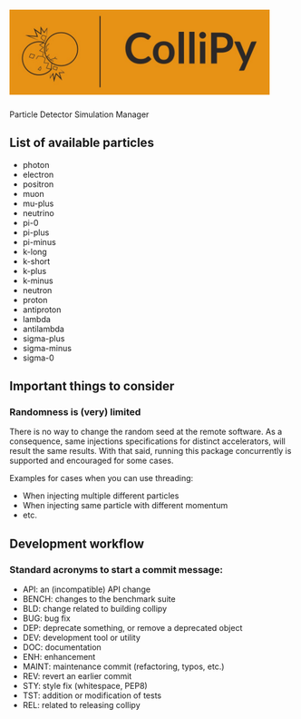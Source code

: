 # <img alt="ColliPy" src="/branding/logo_header/logo_header_cut.jpeg" height="150">

Particle Detector Simulation Manager

## List of available particles

* photon
* electron
* positron
* muon
* mu-plus
* neutrino
* pi-0
* pi-plus
* pi-minus
* k-long
* k-short
* k-plus
* k-minus
* neutron
* proton
* antiproton
* lambda
* antilambda
* sigma-plus
* sigma-minus
* sigma-0

## Important things to consider

### Randomness is (very) limited
There is no way to change the random seed at the remote software.
As a consequence, same injections specifications for distinct accelerators, will result the same results.
With that said, running this package concurrently is supported and encouraged for some cases.

Examples for cases when you can use threading:
* When injecting multiple different particles
* When injecting same particle with different momentum
* etc.

## Development workflow

### Standard acronyms to start a commit message:
* API: an (incompatible) API change
* BENCH: changes to the benchmark suite
* BLD: change related to building collipy
* BUG: bug fix
* DEP: deprecate something, or remove a deprecated object
* DEV: development tool or utility
* DOC: documentation
* ENH: enhancement
* MAINT: maintenance commit (refactoring, typos, etc.)
* REV: revert an earlier commit
* STY: style fix (whitespace, PEP8)
* TST: addition or modification of tests
* REL: related to releasing collipy
